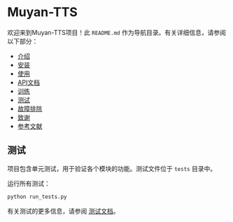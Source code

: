 # Muyan-TTS

欢迎来到Muyan-TTS项目！此 `README.md` 作为导航目录。有关详细信息，请参阅以下部分：

* [介绍](docs/INTRODUCTION.md#介绍)
* [安装](docs/INTRODUCTION.md#安装)
* [使用](docs/INTRODUCTION.md#使用)
* [API文档](docs/INTRODUCTION.md#api文档)
* [训练](docs/INTRODUCTION.md#训练)
* [测试](tests/README.md)
* [故障排除](docs/INTRODUCTION.md#故障排除)
* [致谢](docs/INTRODUCTION.md#致谢)
* [参考文献](docs/INTRODUCTION.md#参考文献)

## 测试

项目包含单元测试，用于验证各个模块的功能。测试文件位于 `tests` 目录中。

运行所有测试：

```bash
python run_tests.py
```

有关测试的更多信息，请参阅 [测试文档](tests/README.md)。
